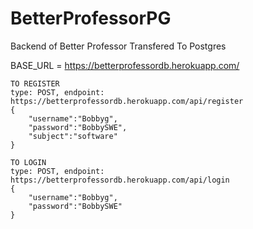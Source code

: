 # BetterProfessorPG
Backend of Better Professor Transfered To Postgres

BASE_URL = https://betterprofessordb.herokuapp.com/


```
TO REGISTER
type: POST, endpoint: https://betterprofessordb.herokuapp.com/api/register
{
    "username":"Bobbyg",
    "password":"BobbySWE",
    "subject":"software"
}
```

```
TO LOGIN
type: POST, endpoint: https://betterprofessordb.herokuapp.com/api/login
{
    "username":"Bobbyg",
    "password":"BobbySWE"
}
```
